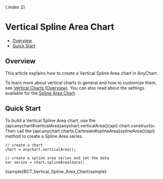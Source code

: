 {:index 2}
# Vertical Spline Area Chart

* [Overview](#overview)
* [Quick Start](#quick_start)

## Overview

This article explains how to create a Vertical Spline Area chart in AnyChart.

To learn more about vertical charts in general and how to customize them, see [Vertical Charts (Overview)](Overview). You can also read about the settings available for the [Spline Area Chart](../Spline_Area_Chart).

## Quick Start

To build a Vertical Spline Area chart, use the {api:anychart#verticalArea}anychart.verticalArea(){api} chart constructor. Then call the {api:anychart.charts.Cartesian#splineArea}splineArea(){api} method to create a Spline Area series.

```
// create a chart
chart = anychart.verticalArea();

// create a spline area series and set the data
var series = chart.splineArea(data);
```

{sample}BCT\_Vertical\_Spline\_Area\_Chart{sample}